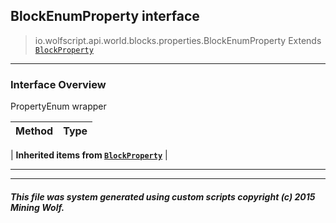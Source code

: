 ## BlockEnumProperty __interface__

>io.wolfscript.api.world.blocks.properties.BlockEnumProperty
>Extends [`BlockProperty`](BlockProperty.md)

---

### Interface Overview

PropertyEnum wrapper

Method | Type   
--- | :--- 
 |
__Inherited items from [`BlockProperty`](BlockProperty.md)__ |





---



---


##### This file was system generated using custom scripts copyright (c) 2015 Mining Wolf.
	

